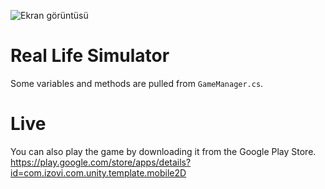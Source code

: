 ![Ekran görüntüsü](https://play-lh.googleusercontent.com/dBQudg5oSIU1oUlIY_TRR34rRoF0xXbK2bo5dq07NZ5LN2V2F_rnOss8w4btZUQFjwmu=w1920-h969-rw)
# Real Life Simulator
Some variables and methods are pulled from `GameManager.cs`.

# Live
You can also play the game by downloading it from the Google Play Store.\
https://play.google.com/store/apps/details?id=com.izovi.com.unity.template.mobile2D
